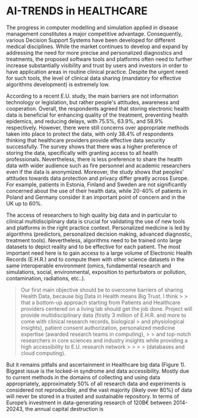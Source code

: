 # AI-TRENDS in HEALTHCARE

The progress in computer modelling and simulation applied in disease management constitutes a major competitive advantage. 
Consequently, various Decision Support Systems have been developed for different medical disciplines. 
While the market continues to develop and expand by addressing the need for more precise and personalized diagnostics and treatments, the proposed software tools and platforms often need to further increase substantially visibility and trust by users and investors in order to have application areas in routine clinical practice. 
Despite the urgent need for such tools, the level of clinical data sharing (mandatory for effective algorithms development) is extremely low. 

According to a recent E.U. study, the main barriers are not information technology or legislation, but rather people's attitudes, awareness and cooperation. Overall, the respondents agreed that storing electronic health data is beneficial for enhancing quality of the treatment, preventing health epidemics, and reducing delays, with 75.5%, 63.9%, and 58.9% respectively.
However, there were still concerns over appropriate methods taken into place to protect the data, with only 38.4% of respondents thinking that healthcare providers provide effective data security successfully. 
The survey shows that there was a higher preference of storing the data, specifically with granting access to all health professionals. Nevertheless, there is less preference to share the health data with wider audience such as fire personnel and academic researchers even if the data is anonymized. 
Moreover, the study shows that peoples’ attitudes towards data protection and privacy differ greatly across Europe. For example, patients in Estonia, Finland and Sweden are not significantly concerned about the use of their health data, while 20-40% of patients in Poland and Germany consider it an important point of concern and in the UK up to 60%.

The access of researchers to high quality big data and in particular to clinical multidisciplinary data is crucial for validating the use of new tools and platforms in the right practice context. 
Personalized medicine is led by algorithms (predictors, personalized decision making, advanced diagnostic, treatment tools). Nevertheless, algorithms need to be trained onto large datasets to depict reality and to be effective for each patient. The most important need here is to gain access to a large volume of Electronic Health Records (E.H.R.) and to compute them with other science datasets in the same interoperable environment (omics, fundamental research and simulations, social, environmental, exposition to perturbators or pollution, contamination, radiations, etc..).

> Our first main objective should be to overcome barriers of sharing Health Data, because big Data in Health means Big Trust. I think > > that a bottom-up approach starting from Patients and Healthcare providers centered on a living lab should get the job done. 
> Project will provide multidisciplinary data (firstly 3 million of E.H.R. and more to come with clinical research records, biological > and physiological insights), patient consent authorization, personalized medicine expertise (awarded research teams in computing), > > and top-notch researchers in core sciences and industry insights while providing a high accessibility to E.U. research network > > > > (databases and cloud computing).

But it remains pitfalls and ascertainment in Healthcare big data (Figure 1). Biggest issue is the locked-in syndrome and data accessibility.
Mostly due to current methods in the domains of collecting and using data appropriately, approximately 50% of all research data and experiments is considered not reproducible, and the vast majority (likely over 80%) of data will never be stored in a trusted and sustainable repository. In terms of Europe’s investment in data-generating research of 120B€ between 2014-20243, the annual capital destruction is
